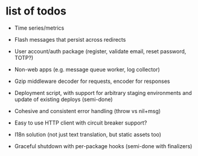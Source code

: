 # list of todos

* Time series/metrics
* Flash messages that persist across redirects
* User account/auth package (register, validate email, reset password, TOTP?)
* Non-web apps (e.g. message queue worker, log collector)
* Gzip middleware decoder for requests, encoder for responses

* Deployment script, with support for arbitrary staging environments and update of existing deploys (semi-done)
* Cohesive and consistent error handling (throw vs nil+msg)
* Easy to use HTTP client with circuit breaker support?
* I18n solution (not just text translation, but static assets too)
* Graceful shutdown with per-package hooks (semi-done with finalizers)
